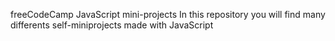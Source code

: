 freeCodeCamp JavaScript mini-projects
In this repository you will find many differents self-miniprojects made with JavaScript
